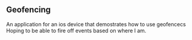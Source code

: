 ## Geofencing

An application for an ios device that demostrates how to use geofencecs
Hoping to be able to fire off events based on where I am. 
